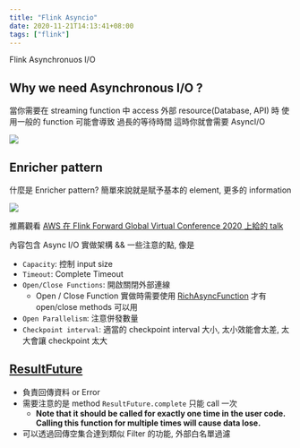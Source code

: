 ```yaml
---
title: "Flink Asyncio"
date: 2020-11-21T14:13:41+08:00
tags: ["flink"]
---
```


Flink Asynchronuos I/O

<!--more-->

## Why we need Asynchronous I/O ?

當你需要在 streaming function 中 access 外部 resource(Database, API) 時
使用一般的 function 可能會導致 過長的等待時間
這時你就會需要 AsyncI/O

![](https://ci.apache.org/projects/flink/flink-docs-release-1.11/fig/async_io.svg#center)

## Enricher pattern

什麼是 Enricher pattern?
簡單來說就是賦予基本的 element, 更多的 information

![](https://social.technet.microsoft.com/wiki/resized-image.ashx/__size/550x0/__key/communityserver-wikis-components-files/00-00-00-00-05/3771.DataEnricher.gif#center)

推薦觀看 [AWS 在 Flink Forward Global Virtual Conference 2020 上給的 talk](https://www.youtube.com/watch?v=UParyxe-2Wc&list=PLDX4T_cnKjD054YExbUOkr_xdYknVPQUm&index=13&ab_channel=FlinkForward)

內容包含 Async I/O 實做架構 && 一些注意的點, 像是

* `Capacity`: 控制 input size
* `Timeout`: Complete Timeout
* `Open/Close Functions`: 開啟關閉外部連線
    * Open / Close Function 實做時需要使用 [RichAsyncFunction](https://ci.apache.org/projects/flink/flink-docs-master/api/java/org/apache/flink/streaming/api/functions/async/RichAsyncFunction.html) 才有 open/close methods 可以用
* `Open Parallelism`: 注意併發數量
* `Checkpoint interval`: 適當的 checkpoint interval 大小, 太小效能會太差, 太大會讓 checkpoint 太大

## [ResultFuture](https://ci.apache.org/projects/flink/flink-docs-master/api/java/org/apache/flink/streaming/api/functions/async/ResultFuture.html)

* 負責回傳資料 or Error
* 需要注意的是 method `ResultFuture.complete` 只能 call 一次 
    * __Note that it should be called for exactly one time in the user code. Calling this function for multiple times will cause data lose.__
* 可以透過回傳空集合達到類似 Filter 的功能, 外部白名單過濾
